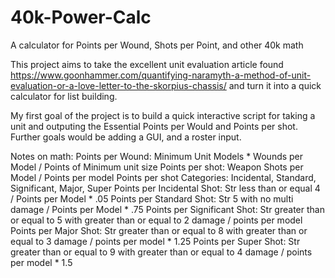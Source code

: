 # 40k-Power-Calc
A calculator for Points per Wound, Shots per Point, and other 40k math

This project aims to take the excellent unit evaluation article found https://www.goonhammer.com/quantifying-naramyth-a-method-of-unit-evaluation-or-a-love-letter-to-the-skorpius-chassis/ and turn it into a quick calculator for list building.

My first goal of the project is to build a quick interactive script for taking a unit and outputing the Essential Points per Would and Points per shot.  Further goals would be adding a GUI, and a roster input.


Notes on math:
Points per Wound: Minimum Unit Models * Wounds per Model / Points of Minimum unit size
Points per shot: Weapon Shots per Model / Points per model
Points per shot Categories: Incidental, Standard, Significant, Major, Super
Points per Incidental Shot: Str less than or equal 4 / Points per Model * .05
Points per Standard Shot: Str 5 with no multi damage / Points per Model * .75
Points per Significant Shot: Str greater than or equal to 5 with greater than or equal to 2 damage / points per model
Points per Major Shot: Str greater than or equal to 8 with greater than or equal to 3 damage / points per model * 1.25
Points per Super Shot: Str greater than or equal to 9 with greater than or equal to 4 damage / points per model * 1.5
